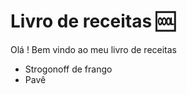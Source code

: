 # **Livro de receitas**  :cool:

Olá ! Bem vindo ao meu livro de receitas 

- Strogonoff de frango
- Pavê